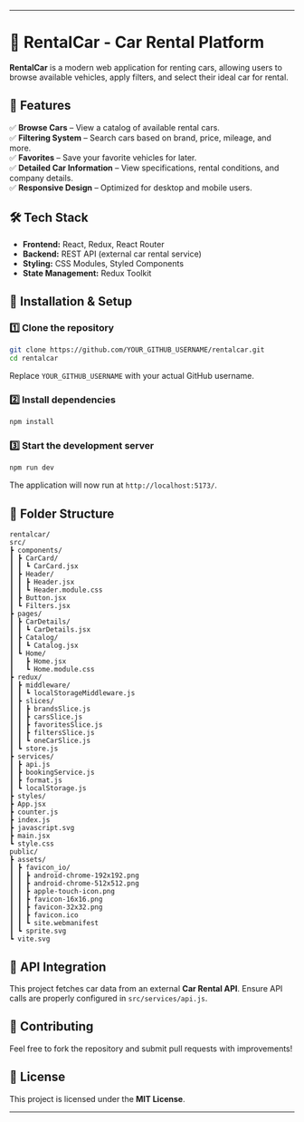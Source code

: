 
---

# 🚗 RentalCar - Car Rental Platform  

**RentalCar** is a modern web application for renting cars, allowing users to browse available vehicles, apply filters, and select their ideal car for rental.  

## 🌟 Features  
✅ **Browse Cars** – View a catalog of available rental cars.  
✅ **Filtering System** – Search cars based on brand, price, mileage, and more.  
✅ **Favorites** – Save your favorite vehicles for later.  
✅ **Detailed Car Information** – View specifications, rental conditions, and company details.  
✅ **Responsive Design** – Optimized for desktop and mobile users.  

## 🛠 Tech Stack  
- **Frontend:** React, Redux, React Router  
- **Backend:** REST API (external car rental service)  
- **Styling:** CSS Modules, Styled Components  
- **State Management:** Redux Toolkit  

## 🚀 Installation & Setup  

### 1️⃣ Clone the repository  
```bash
git clone https://github.com/YOUR_GITHUB_USERNAME/rentalcar.git
cd rentalcar
```
Replace `YOUR_GITHUB_USERNAME` with your actual GitHub username.

### 2️⃣ Install dependencies  
```bash
npm install
```

### 3️⃣ Start the development server  
```bash
npm run dev
```
The application will now run at `http://localhost:5173/`.  

## 📂 Folder Structure  
```
rentalcar/
src/
┣ components/
┃ ┣ CarCard/
┃ ┃ ┗ CarCard.jsx
┃ ┣ Header/
┃ ┃ ┣ Header.jsx
┃ ┃ ┗ Header.module.css
┃ ┣ Button.jsx
┃ ┗ Filters.jsx
┣ pages/
┃ ┣ CarDetails/
┃ ┃ ┗ CarDetails.jsx
┃ ┣ Catalog/
┃ ┃ ┗ Catalog.jsx
┃ ┗ Home/
┃   ┣ Home.jsx
┃   ┗ Home.module.css
┣ redux/
┃ ┣ middleware/
┃ ┃ ┗ localStorageMiddleware.js
┃ ┣ slices/
┃ ┃ ┣ brandsSlice.js
┃ ┃ ┣ carsSlice.js
┃ ┃ ┣ favoritesSlice.js
┃ ┃ ┣ filtersSlice.js
┃ ┃ ┗ oneCarSlice.js
┃ ┗ store.js
┣ services/
┃ ┣ api.js
┃ ┣ bookingService.js
┃ ┣ format.js
┃ ┗ localStorage.js
┣ styles/
┣ App.jsx
┣ counter.js
┣ index.js
┣ javascript.svg
┣ main.jsx
┗ style.css
public/
┣ assets/
┃ ┣ favicon_io/
┃ ┃ ┣ android-chrome-192x192.png
┃ ┃ ┣ android-chrome-512x512.png
┃ ┃ ┣ apple-touch-icon.png
┃ ┃ ┣ favicon-16x16.png
┃ ┃ ┣ favicon-32x32.png
┃ ┃ ┣ favicon.ico
┃ ┃ ┗ site.webmanifest
┃ ┗ sprite.svg
┗ vite.svg
```

## 🔗 API Integration  
This project fetches car data from an external **Car Rental API**. Ensure API calls are properly configured in `src/services/api.js`.  

## 👏 Contributing  
Feel free to fork the repository and submit pull requests with improvements!  

## 📄 License  
This project is licensed under the **MIT License**.  

---
